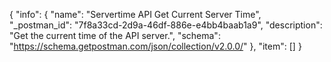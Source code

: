 {
  "info": {
    "name": "Servertime API Get Current Server Time",
    "_postman_id": "7f8a33cd-2d9a-46df-886e-e4bb4baab1a9",
    "description": "Get the current time of the API server.",
    "schema": "https://schema.getpostman.com/json/collection/v2.0.0/"
  },
  "item": []
}